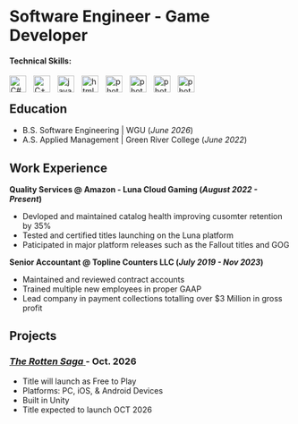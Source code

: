<span font-family="inter"> 

 
# Software Engineer - Game Developer

#### Technical Skills: 

<img align="left" alt="C#" width="30px" style="padding-right:10px;" src="https://cdn.jsdelivr.net/gh/devicons/devicon@latest/icons/csharp/csharp-original.svg" />
<img align="left" alt="C++" width="30px" style="padding-right:10px;" src="https://cdn.jsdelivr.net/gh/devicons/devicon@latest/icons/cplusplus/cplusplus-original.svg" />
<img align="left" alt="javascript" width="30px" style="padding-right:10px;" src="https://cdn.jsdelivr.net/gh/devicons/devicon@latest/icons/javascript/javascript-original.svg" />
<img align="left" alt="html5" width="30px" style="padding-right:10px;" src="https://cdn.jsdelivr.net/gh/devicons/devicon@latest/icons/html5/html5-original.svg" />
<img align="left" alt="photoshop" width="30px" style="padding-right:10px;" src="https://cdn.jsdelivr.net/gh/devicons/devicon@latest/icons/photoshop/photoshop-original.svg" />
<img align="left" alt="photoshop" width="30px" style="padding-right:10px;" src="https://cdn.jsdelivr.net/gh/devicons/devicon@latest/icons/premierepro/premierepro-original.svg" />
<img align="left" alt="photoshop" width="30px" style="padding-right:10px;" src="https://cdn.jsdelivr.net/gh/devicons/devicon@latest/icons/unity/unity-original.svg" />
<img align="left" alt="photoshop" width="30px" style="padding-right:10px;" src="https://cdn.jsdelivr.net/gh/devicons/devicon@latest/icons/rider/rider-original.svg" />
<br />


## Education
- B.S. Software Engineering | WGU (_June 2026_)
- A.S. Applied Management | Green River College (_June 2022_)


## Work Experience 
**Quality Services @ Amazon - Luna Cloud Gaming (_August 2022 - Present_)**
- Devloped and maintained catalog health improving cusomter retention by 35%
- Tested and certified titles launching on the Luna platform
- Paticipated in major platform releases such as the Fallout titles and GOG

**Senior Accountant @ Topline Counters LLC (_July 2019 - Nov 2023_)**
- Maintained and reviewed contract accounts
- Trained multiple new employees in proper GAAP
- Lead company in payment collections totalling over $3 Million in gross profit


## Projects
### <a href="https://theyokai.itch.io/the-rotten-saga"> _The Rotten Saga_ </a> - Oct. 2026
- Title will launch as Free to Play
- Platforms: PC, iOS, & Android Devices 
- Built in Unity
- Title expected to launch OCT 2026


</span>
 
